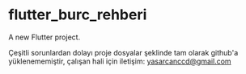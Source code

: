 # flutter_burc_rehberi

A new Flutter project.

Çeşitli sorunlardan dolayı proje dosyalar şeklinde tam olarak github'a yüklenememiştir, çalışan hali için iletişim: yasarcanccd@gmail.com
